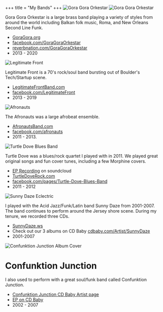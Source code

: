 +++
title = "My Bands"
+++
<img class="band" src="/images/gora_gora_orkestar.png" alt="Gora Gora Orkestar"/>
<img class="band ggo" src="/images/gora_gora_orkestar_2015_10.jpg" alt="Gora Gora Orkestar"/>

Gora Gora Orkestar is a large brass band playing a variety of styles from around the world including Balkan folk music, Roma, and New Orleans Second Line Funk.

<div class="clear"></div>

- [GoraGora.org](https://goragora.org)
- [facebook.com/GoraGoraOrkestar](https://www.facebook.com/GoraGoraOrkestar)
- [reverbnation.com/GoraGoraOrkestar](http://www.reverbnation.com/goragoraorkestar)
- 2013 - 2020


<img class="band" src="/images/legitimate_front.jpg" alt="Legitimate Front"/>

Legitimate Front is a 70's rock/soul band bursting out of Boulder's Tech/Startup scene.
<div class="clear"></div>

- [LegitimateFrontBand.com](http://legitimatefrontband.com)
- [facebook.com/LegitimateFront](https://www.facebook.com/LegitimateFront)
- 2013 - 2019



<img class="band" src="/images/afronauts.jpg" alt="Afronauts"/>

The Afronauts was a large afrobeat ensemble.

<div class="clear"></div>

- [AfronautsBand.com](http://afronautsband.com/)
- [facebook.com/afronauts](https://www.facebook.com/afronauts)
- 2011 - 2013.


<img class="band" src="/images/turtle_dove.jpg" alt="Turtle Dove Blues Band"/>

Turtle Dove was a blues/rock quartet I played with in 2011. We played great original
songs and fun cover tunes, including a few Morphine covers.

<div class="clear"></div>

 - [EP Recording](https://soundcloud.com/mattgaude/sets/the-turtledove-blues-band) on soundcloud
 - [TurtleDoveRock.com](http://turtledoverock.com)
 - [facebook.com/pages/Turtle-Dove-Blues-Band](https://www.facebook.com/pages/Turtle-Dove-Blues-Band/123713941039995)
 - 2011 - 2012


<img class="band" src="/images/eclectric_cover.jpg" alt="Sunny Daze Eclectric"/>

I played with the Acid Jazz/Funk/Latin band Sunny Daze from 2001-2007. The band continues to perform around the
Jersey shore scene. During my tenure, we recorded three CDs.
<div class="clear"></div>

- [SunnyDaze.ws](http://www.sunnydaze.ws)
- Check out our 3 albums on CD Baby [cdbaby.com/Artist/SunnyDaze](http://cdbaby.com/Artist/SunnyDaze)
- 2001-2007

<img class="band" src="/images/confunktion_junction_cover.jpg"
alt="Confunktion Junction Album Cover"/>

# Confunktion Junction
I also used to perform with a great soul/funk band called Confunktion Junction.
<div class="clear"></div>

- [Confunktion Junction CD Baby Artist page](http://cdbaby.com/Artist/ConfunktionJunction)
- [EP on CD Baby](http://cdbaby.com/cd/confunktion)
- 2002 - 2007

